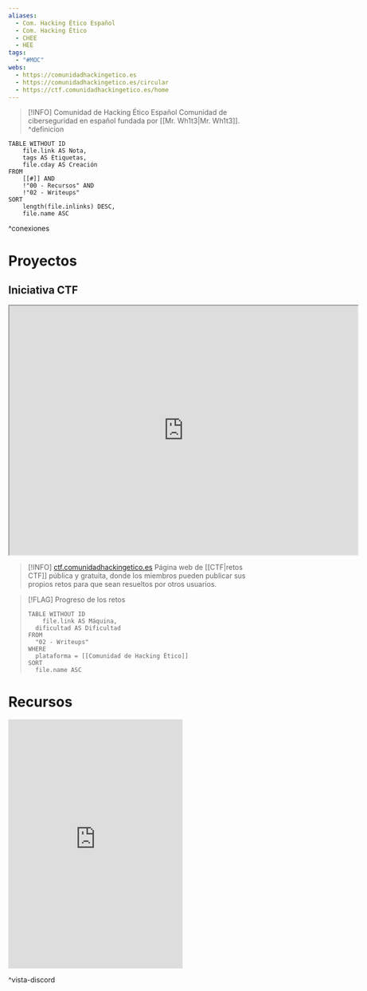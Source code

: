 ```yaml
---
aliases:
  - Com. Hacking Ético Español
  - Com. Hacking Ético
  - CHEE
  - HEE
tags:
  - "#MOC"
webs:
  - https://comunidadhackingetico.es
  - https://comunidadhackingetico.es/circular
  - https://ctf.comunidadhackingetico.es/home
---
```

> [!INFO] Comunidad de Hacking Ético Español
> Comunidad de ciberseguridad en español fundada por [[Mr. Wh1t3|Mr. Wh1t3]].
^definicion

```dataview
TABLE WITHOUT ID
    file.link AS Nota,
    tags AS Etiquetas,
    file.cday AS Creación
FROM
    [[#]] AND
    !"00 - Recursos" AND
    !"02 - Writeups"
SORT
    length(file.inlinks) DESC,
    file.name ASC
```
^conexiones

# Proyectos

## Iniciativa CTF

<iframe src="https://ctf.comunidadhackingetico.es/home" width="700" height="500"></iframe>

> [!INFO] [ctf.comunidadhackingetico.es](https://ctf.comunidadhackingetico.es/home)
> Página web de [[CTF|retos CTF]] pública y gratuita, donde los miembros pueden publicar sus propios retos para que sean resueltos por otros usuarios.

> [!FLAG] Progreso de los retos
> ```dataview
> TABLE WITHOUT ID
>     file.link AS Máquina,
> 	dificultad AS Dificultad
> FROM
> 	"02 - Writeups" 
> WHERE
> 	plataforma = [[Comunidad de Hacking Ético]]
> SORT
> 	file.name ASC
> ```

# Recursos

<iframe src="https://discord.com/widget?id=544877010783174656&theme=dark" width="350" height="500" allowtransparency="true" frameborder="0" sandbox="allow-popups allow-popups-to-escape-sandbox allow-same-origin allow-scripts"></iframe>

^vista-discord

